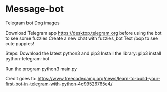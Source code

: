 # Message-bot
Telegram bot Dog images

Download Telegram app https://desktop.telegram.org before using the bot to see some fuzzies 
Create a new chat with fuzzies_bot
Text /bop to see cute puppies!

Steps:
Download the latest python3 and pip3
Install the library:
  pip3 install python-telegram-bot
  
Run the program 
  python3 main.py

Credit goes to: https://www.freecodecamp.org/news/learn-to-build-your-first-bot-in-telegram-with-python-4c99526765e4/
